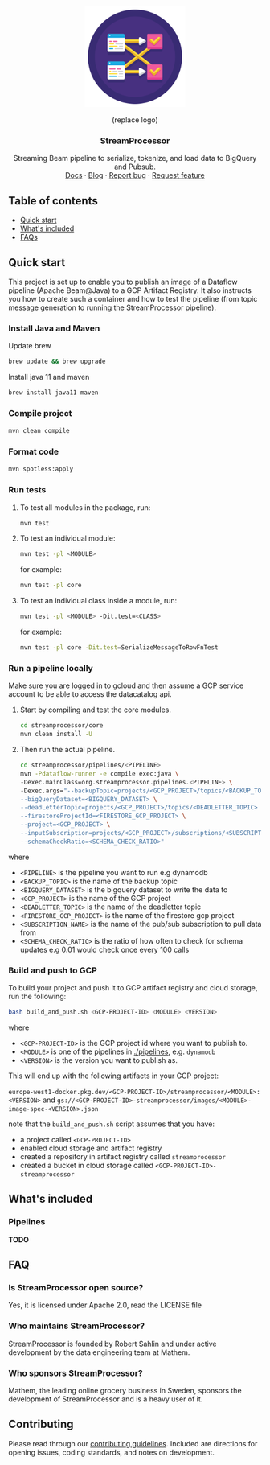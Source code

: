 <p align="center">
	<img src="./images/streamprocessor.logo.png" alt="StreamProcessor logo" width="200">
</p>

<p align="center">(replace logo)</p>
<h3 align="center">StreamProcessor</h3>

<p align="center">
Streaming Beam pipeline to serialize, tokenize, and load data to BigQuery and Pubsub.
<br>
<a href="https://github.com/mhlabs/streamprocessor/docs/main.md">Docs</a>
·
<a href="https://blog.mhlabs.com/">Blog</a>
·
<a href="https://github.com/mhlabs/streamprocessor/issues/new?assignees=-&labels=bug&template=bug_report.yml">Report bug</a>
·
<a href="https://github.com/mhlabs/streamprocessor/issues/new?assignees=&labels=feature&template=feature_request.yml">Request feature</a>
</p>

## Table of contents

- [Quick start](#quick-start)
- [What's included](#whats-included)
- [FAQs](#faq)

## Quick start

This project is set up to enable you to publish an image of a Dataflow pipeline (Apache Beam@Java) to a GCP Artifact Registry. It also instructs you how to create such a container and how to test the pipeline (from topic message generation to running the StreamProcessor pipeline).


### Install Java and Maven

Update brew
```bash
brew update && brew upgrade
```

Install java 11 and maven
```bash
brew install java11 maven
```

### Compile project
```bash
mvn clean compile
```

### Format code
```bash
mvn spotless:apply
```

### Run tests
1. To test all modules in the package, run:
	```bash
	mvn test
	```
1. To test an individual module:
	```bash
	mvn test -pl <MODULE>
	```
	for example:
	```bash
	mvn test -pl core
	```
1. To test an individual class inside a module, run:
	```bash
	mvn test -pl <MODULE> -Dit.test=<CLASS>
	```
	for example:
	```bash
	mvn test -pl core -Dit.test=SerializeMessageToRowFnTest
	```

### Run a pipeline locally

Make sure you are logged in to gcloud and then assume a GCP service account to be able to access the datacatalog api.


1. Start by compiling and test the core modules.
	``` bash
	cd streamprocessor/core
	mvn clean install -U
	```
1. Then run the actual pipeline.
	```bash
	cd streamprocessor/pipelines/<PIPELINE>
	mvn -Pdataflow-runner -e compile exec:java \
	-Dexec.mainClass=org.streamprocessor.pipelines.<PIPELINE> \
	-Dexec.args="--backupTopic=projects/<GCP_PROJECT>/topics/<BACKUP_TOPIC> \
	--bigQueryDataset=<BIGQUERY_DATASET> \
	--deadLetterTopic=projects/<GCP_PROJECT>/topics/<DEADLETTER_TOPIC> \
	--firestoreProjectId=<FIRESTORE_GCP_PROJECT> \
	--project=<GCP_PROJECT> \
	--inputSubscription=projects/<GCP_PROJECT>/subscriptions/<SUBSCRIPTION_NAME>  \
	--schemaCheckRatio=<SCHEMA_CHECK_RATIO>"
	```
where
- `<PIPELINE>` is the pipeline you want to run e.g dynamodb
- `<BACKUP_TOPIC>` is the name of the backup topic
- `<BIGQUERY_DATASET>` is the bigquery dataset to write the data to
- `<GCP_PROJECT>` is the name of the GCP project
- `<DEADLETTER_TOPIC>` is the name of the deadletter topic
- `<FIRESTORE_GCP_PROJECT>` is the name of the firestore gcp project
- `<SUBSCRIPTION_NAME>` is the name of the pub/sub subscription to pull data from
- `<SCHEMA_CHECK_RATIO>` is the ratio of how often to check for schema updates e.g 0.01 would check once every 100 calls


### Build and push to GCP

To build your project and push it to GCP artifact registry and cloud storage, run the following:
```bash
bash build_and_push.sh <GCP-PROJECT-ID> <MODULE> <VERSION>
```
where
- `<GCP-PROJECT-ID>` is the GCP project id where you want to publish to.
- `<MODULE>` is one of the pipelines in [./pipelines](https://github.com/mhlabs/streamprocessor/tree/DATA-2781-public-streamprocessor), e.g. `dynamodb`
- `<VERSION>` is the version you want to publish as.

This will end up with the following artifacts in your GCP project:

`europe-west1-docker.pkg.dev/<GCP-PROJECT-ID>/streamprocessor/<MODULE>:<VERSION>`
and
`gs://<GCP-PROJECT-ID>-streamprocessor/images/<MODULE>-image-spec-<VERSION>.json`



note that the `build_and_push.sh` script assumes that you have:
- a project called `<GCP-PROJECT-ID>`
- enabled cloud storage and artifact registry
- created a repository in artifact registry called `streamprocessor`
- created a bucket in cloud storage called `<GCP-PROJECT-ID>-streamprocessor`

## What's included
### Pipelines
**TODO**

## FAQ
### Is StreamProcessor open source?

Yes, it is licensed under Apache 2.0, read the LICENSE file

### Who maintains StreamProcessor?

StreamProcessor is founded by Robert Sahlin and under active development by the data engineering team at Mathem.

### Who sponsors StreamProcessor?

Mathem, the leading online grocery business in Sweden, sponsors the development of StreamProcessor and is a heavy user of it.

## Contributing

Please read through our [contributing guidelines](https://github.com/mhlabs/streamprocessor/CONTRIBUTING.md). Included are directions for opening issues, coding standards, and notes on development.

<!-- Moreover, if your pull request contains Java patches or features, you must include [relevant unit tests](https://github.com/..). Adhere to [Code Guide](https://github.com/some/code-guide)

Editor preferences are available in the [editor config](https://github.com/mhlabs/streamprocessor/.editorconfig) for easy use in common text editors. Read more and download plugins at <https://editorconfig.org/>. -->
